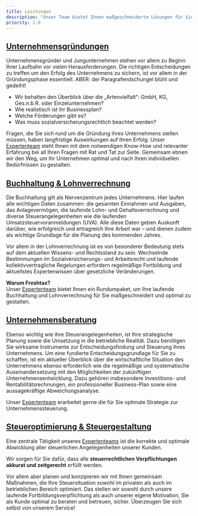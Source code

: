 ```yaml
---
title: Leistungen
description: "Unser Team bietet Ihnen maßgeschneiderte Lösungen für Sie und Ihr Unternehmen an. Neben der Erstellung von Steuererklärungen sowie der laufenden steuerlichen Beratung fokussieren wir uns auf folgende Kernbereiche: Unternehmensgründungen, Buchhaltung, Unternehmensberatung und Steueroptimierung."
priority: 1.0
---
```


<h2><a href="#" class="link">Unternehmensgründungen</a></h2>
<div class="" markdown="1" id="0">

Unternehmensgründer und Jungunternehmen stehen vor allem zu Beginn Ihrer Laufbahn vor vielen Herausforderungen. Die richtigen Entscheidungen zu treffen um den Erfolg des Unternehmens zu sichern, ist vor allem in der Gründungsphase essentiell. ABER: der Paragrafendschungel blüht und gedeiht! 

* Wir behalten den Überblick über die „Artenvielfalt“: GmbH, KG, Ges.n.b.R. oder Einzelunternehmen?
* Wie realistisch ist ihr Businessplan?
* Welche Förderungen gibt es?
* Was muss sozialversicherungsrechtlich beachtet werden?

Fragen, die Sie sich rund um die Gründung ihres Unternehmens stellen müssen, haben langfristige Auswirkungen auf Ihren Erfolg. Unser [Expertenteam](/team) steht Ihnen mit dem notwendigen Know-How und relevanter Erfahrung bei all Ihren Fragen mit Rat und Tat zur Seite. Gemeinsam ebnen wir den Weg, um Ihr Unternehmen optimal und nach Ihren individuellen Bedürfnissen zu gestalten.

</div>


<h2><a href="#" class="link">Buchhaltung & Lohnverrechnung</a></h2>
<div class="" markdown="1" id="1">

Die Buchhaltung gilt als Nervenzentrum jedes Unternehmens. Hier laufen alle wichtigen Daten zusammen: die gesamten Einnahmen und Ausgaben, das Anlagevermögen, die laufende Lohn- und Gehaltsverrechnung und diverse Steuerangelegenheiten wie die laufenden Umsatzsteuervoranmeldungen (UVA). Alle diese Daten geben Auskunft darüber, wie erfolgreich und ertragreich Ihre Arbeit war – und dienen zudem als wichtige Grundlage für die Planung des kommenden Jahres.

Vor allem in der Lohnverrechnung ist es von besonderer Bedeutung stets auf dem aktuellen Wissens- und Rechtsstand zu sein. Wechselnde Bestimmungen im Sozialversicherungs- und Arbeitsrecht und laufende kollektivvertragliche Regelungen erfordern regelmäßige Fortbildung und aktuellstes Expertenwissen über gesetzliche Veränderungen.

**Warum Freshtax?**  
Unser [Expertenteam](/team) bietet Ihnen ein Rundumpaket, um Ihre laufende Buchhaltung und Lohnverrechnung für Sie maßgeschneidert und optimal zu gestalten.

</div>


<h2><a href="#" class="link">Unternehmensberatung</a></h2>
<div class="" markdown="1" id="2">

Ebenso wichtig wie ihre Steuerangelegenheiten, ist Ihre strategische Planung sowie die Umsetzung in die betriebliche Realität. Dazu benötigen Sie wirksame Instrumente zur Entscheidungsfindung und Steuerung ihres Unternehmens. Um eine fundierte Entscheidungsgrundlage für Sie zu schaffen, ist ein aktueller Überblick über die wirtschaftliche Situation des Unternehmens ebenso erforderlich wie die regelmäßige und systematische Auseinandersetzung mit den Möglichkeiten der zukünftigen Unternehmensentwicklung. Dazu gehören insbesondere Investitions- und Rentabilitätsrechnungen, ein professioneller Business-Plan sowie eine aussagekräftige Abweichungsanalyse. 

Unser [Expertenteam](/team) erarbeitet gerne die für Sie optimale Strategie zur Unternehmenssteuerung.

</div>


<h2><a href="#" class="link">Steueroptimierung & Steuergestaltung</a></h2>
<div class="" markdown="1" id="3">

Eine zentrale Tätigkeit unseres [Expertenteams](/team) ist die korrekte und optimale Abwicklung aller steuerlichen Angelegenheiten unserer Kunden. 

Wir sorgen für Sie dafür, dass alle **steuerrechtlichen Verpflichtungen akkurat und zeitgerecht** erfüllt werden.

Vor allem aber planen und konzipieren wir mit Ihnen gemeinsam Maßnahmen, die Ihre Steuersituation sowohl im privaten als auch im betrieblichen Bereich optimiert. Das stellen wir sowohl durch unsere laufende Fortbildungsverpflichtung als auch unserer eigene Motivation, Sie als Kunde optimal zu beraten und betreuen, sicher. Überzeugen Sie sich selbst von unserem Service!

</div>







<script>
  var links = document.getElementsByClassName('link');

  Array.prototype.forEach.call(links, function(link, i) { 
    link.addEventListener('click', function (e) {
      e.preventDefault();
      toggle(i + '');
    });
  });

  var toggle = function (id) {
    var all = document.getElementsByClassName(''),
        elem = document.getElementById(id);

    // close all others
    Array.prototype.forEach.call(all, function(el, i) {
      if(el.id !== id) {
        el.classList.remove('open');
        links[i].classList.remove('is-active');
      }
    });
    elem.classList.toggle('open');
    links[id].classList.add('is-active');


    // if(elem.classList.contains('open')) {
    //   window.scroll(0, elem.getElementsByTagName('h2')[0].offsetTop - 80);
    //   // elem.getElementsByTagName('h2')[0].scrollIntoView({ behavior: 'smooth' });
    //   // window.scrollBy({ top: 80, left: 0, behavior: 'smooth' }); // 80px = fixed header
    // }
    
  };

  
    Array.prototype.forEach.call(links, function(link, i) {
      setTimeout(function () {
        link.classList.add('is-active');
      }, (i+1)*400);
    });
  
</script>



